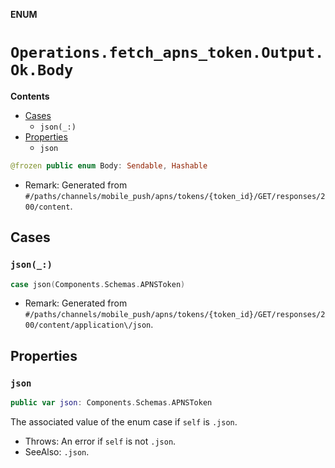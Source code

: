 **ENUM**

# `Operations.fetch_apns_token.Output.Ok.Body`

**Contents**

- [Cases](#cases)
  - `json(_:)`
- [Properties](#properties)
  - `json`

```swift
@frozen public enum Body: Sendable, Hashable
```

- Remark: Generated from `#/paths/channels/mobile_push/apns/tokens/{token_id}/GET/responses/200/content`.

## Cases
### `json(_:)`

```swift
case json(Components.Schemas.APNSToken)
```

- Remark: Generated from `#/paths/channels/mobile_push/apns/tokens/{token_id}/GET/responses/200/content/application\/json`.

## Properties
### `json`

```swift
public var json: Components.Schemas.APNSToken
```

The associated value of the enum case if `self` is `.json`.

- Throws: An error if `self` is not `.json`.
- SeeAlso: `.json`.
